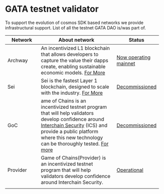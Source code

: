 # GATA testnet validator

To support the evolution of cosmos SDK based networks we provide infrastructural support. List of all the testnet GATA DAO is/was part of.&#x20;

<table><thead><tr><th width="135">Network</th><th width="396">About network</th><th>Status</th></tr></thead><tbody><tr><td>Archway</td><td>An incentivized L1 blockchain that allows developers to capture the value their dapps create, enabling sustainable economic models. <a href="https://archway.io/">For More</a></td><td><p></p><p><a href="https://www.mintscan.io/archway/validators/archwayvaloper1mj2muyc2el7z9l243thhj3crhzzn2ds4tsr7ar">Now operating mainnet</a></p></td></tr><tr><td>Sei</td><td>Sei is the fastest Layer 1 blockchain, designed to scale with the industry. <a href="https://www.sei.io/">For More </a></td><td><a href="https://testnet.mintscan.io/sei-testnet/validators/seivaloper1m8ktcwnzgysrqela0vcgwfme8hk2rt5vhh6rug">Decommissioned </a></td></tr><tr><td>GoC</td><td>ame of Chains is an incentivized testnet program that will help validators develop confidence around <a href="https://informal.systems/2022/05/09/building-with-interchain-security/">Interchain Security</a> (ICS) and provide a public platform where this new technology can be thoroughly tested. <a href="https://blog.cosmos.network/announcing-game-of-chains-open-for-registration-d1818662de8e">For more</a></td><td><a href="https://testnet.mintscan.io/ics-testnet-provider/validators/cosmosvaloper1pwytf2e2n5nw2qehhg08ddcznmglhsrcq8vqmw">Decommissioned </a></td></tr><tr><td>Provider</td><td>Game of Chains(Provider) is an incentivized testnet program that will help validators develop confidence around Interchain Security.</td><td><a href="https://dev.mintscan.io/ics-testnet-provider/validators/cosmosvaloper1seeqduzecug95qwc7nauztwnx55z9xx3qy5x3a">Operational </a></td></tr><tr><td></td><td></td><td></td></tr></tbody></table>
